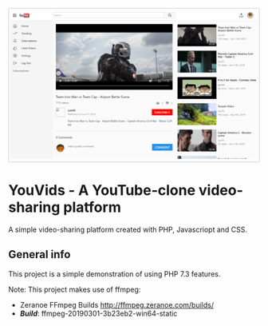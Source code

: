 <p style="padding: 3px; border: 1px solid #ccc; border-radius: 2.8px;">
  <img src="./web/images/docs/Screenshot1.png" />
</p>

# YouVids - A YouTube-clone video-sharing platform

A simple video-sharing platform created with PHP, Javascriopt and CSS.

## General info

This project is a simple demonstration of using PHP 7.3 features.

Note: This project makes use of ffmpeg:
* Zeranoe FFmpeg Builds <http://ffmpeg.zeranoe.com/builds/>
* ***Build***: ffmpeg-20190301-3b23eb2-win64-static